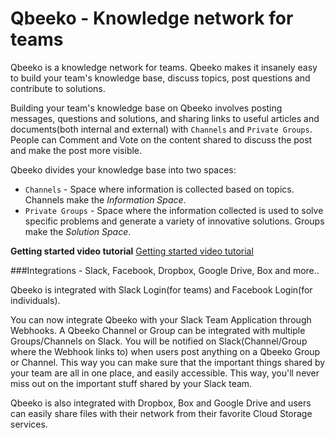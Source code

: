 # Qbeeko - Knowledge network for teams

Qbeeko is a knowledge network for teams. Qbeeko makes it insanely easy to build your team's knowledge base, discuss topics, post questions and contribute to solutions.

Building your team's knowledge base on Qbeeko involves posting messages, questions and solutions, and sharing links to useful articles and documents(both internal and external) with `Channels` and `Private Groups`. People can Comment and Vote on the content shared to discuss the post and make the post more visible.

Qbeeko divides your knowledge base into two spaces:

* `Channels` - Space where information is collected based on topics. Channels make the *Information Space*.
* `Private Groups` - Space where the information collected is used to solve specific problems and generate a variety of innovative solutions. Groups make the *Solution Space*.


**Getting started video tutorial**
[Getting started video tutorial](https://www.youtube.com/watch?v=FuEbOMdbmVw)

###Integrations - Slack, Facebook, Dropbox, Google Drive, Box and more..

Qbeeko is integrated with Slack Login(for teams) and Facebook Login(for individuals). 

You can now integrate Qbeeko with your Slack Team Application through Webhooks. A Qbeeko Channel or Group can be integrated with multiple Groups/Channels on Slack. You will be notified on Slack(Channel/Group where the Webhook links to) when users post anything on a Qbeeko Group or Channel. This way you can make sure that the important things shared by your team are all in one place, and easily accessible. This way, you'll never miss out on the important stuff shared by your Slack team.

Qbeeko is also integrated with Dropbox, Box and Google Drive and users can easily share files with their network from their favorite Cloud Storage services.


